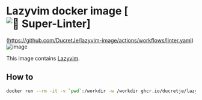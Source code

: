 # Lazyvim docker image [![💫 Super-Linter](https://github.com/DucretJe/lazyvim-image/actions/workflows/linter.yaml/badge.svg?branch=main)]
(https://github.com/DucretJe/lazyvim-image/actions/workflows/linter.yaml)
![image](https://github.com/DucretJe/lazyvim-image/assets/5384298/cf0ea408-eeb4-4e41-a9e8-fa7e7bc5e6b4)


This image contains [Lazyvim](https://www.lazyvim.org/).

## How to

```sh
docker run --rm -it -v `pwd`:/workdir -w /workdir ghcr.io/ducretje/lazyvim-image:latest
```
